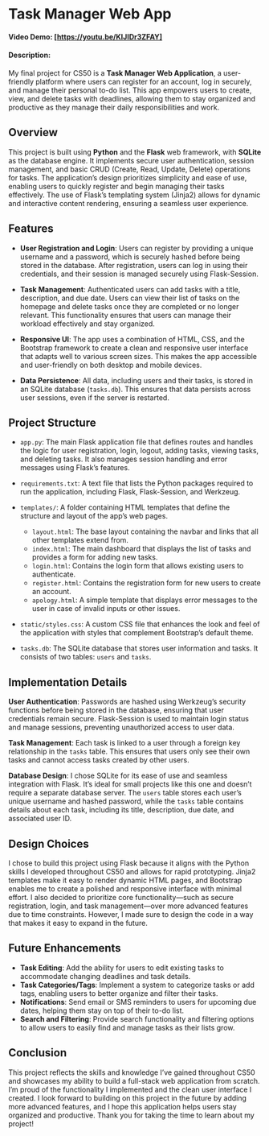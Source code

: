# Task Manager Web App
#### Video Demo: [https://youtu.be/KIJIDr3ZFAY]
#### Description:

My final project for CS50 is a **Task Manager Web Application**, a user-friendly platform where users can register for an account, log in securely, and manage their personal to-do list. This app empowers users to create, view, and delete tasks with deadlines, allowing them to stay organized and productive as they manage their daily responsibilities and work.

## Overview

This project is built using **Python** and the **Flask** web framework, with **SQLite** as the database engine. It implements secure user authentication, session management, and basic CRUD (Create, Read, Update, Delete) operations for tasks. The application’s design prioritizes simplicity and ease of use, enabling users to quickly register and begin managing their tasks effectively. The use of Flask’s templating system (Jinja2) allows for dynamic and interactive content rendering, ensuring a seamless user experience.

## Features

- **User Registration and Login**: Users can register by providing a unique username and a password, which is securely hashed before being stored in the database. After registration, users can log in using their credentials, and their session is managed securely using Flask-Session.

- **Task Management**: Authenticated users can add tasks with a title, description, and due date. Users can view their list of tasks on the homepage and delete tasks once they are completed or no longer relevant. This functionality ensures that users can manage their workload effectively and stay organized.

- **Responsive UI**: The app uses a combination of HTML, CSS, and the Bootstrap framework to create a clean and responsive user interface that adapts well to various screen sizes. This makes the app accessible and user-friendly on both desktop and mobile devices.

- **Data Persistence**: All data, including users and their tasks, is stored in an SQLite database (`tasks.db`). This ensures that data persists across user sessions, even if the server is restarted.

## Project Structure

- `app.py`: The main Flask application file that defines routes and handles the logic for user registration, login, logout, adding tasks, viewing tasks, and deleting tasks. It also manages session handling and error messages using Flask’s features.

- `requirements.txt`: A text file that lists the Python packages required to run the application, including Flask, Flask-Session, and Werkzeug.

- `templates/`: A folder containing HTML templates that define the structure and layout of the app’s web pages.
  - `layout.html`: The base layout containing the navbar and links that all other templates extend from.
  - `index.html`: The main dashboard that displays the list of tasks and provides a form for adding new tasks.
  - `login.html`: Contains the login form that allows existing users to authenticate.
  - `register.html`: Contains the registration form for new users to create an account.
  - `apology.html`: A simple template that displays error messages to the user in case of invalid inputs or other issues.

- `static/styles.css`: A custom CSS file that enhances the look and feel of the application with styles that complement Bootstrap’s default theme.

- `tasks.db`: The SQLite database that stores user information and tasks. It consists of two tables: `users` and `tasks`.

## Implementation Details

**User Authentication**: Passwords are hashed using Werkzeug’s security functions before being stored in the database, ensuring that user credentials remain secure. Flask-Session is used to maintain login status and manage sessions, preventing unauthorized access to user data.

**Task Management**: Each task is linked to a user through a foreign key relationship in the `tasks` table. This ensures that users only see their own tasks and cannot access tasks created by other users.

**Database Design**: I chose SQLite for its ease of use and seamless integration with Flask. It’s ideal for small projects like this one and doesn’t require a separate database server. The `users` table stores each user’s unique username and hashed password, while the `tasks` table contains details about each task, including its title, description, due date, and associated user ID.

## Design Choices

I chose to build this project using Flask because it aligns with the Python skills I developed throughout CS50 and allows for rapid prototyping. Jinja2 templates make it easy to render dynamic HTML pages, and Bootstrap enables me to create a polished and responsive interface with minimal effort. I also decided to prioritize core functionality—such as secure registration, login, and task management—over more advanced features due to time constraints. However, I made sure to design the code in a way that makes it easy to expand in the future.

## Future Enhancements

- **Task Editing**: Add the ability for users to edit existing tasks to accommodate changing deadlines and task details.
- **Task Categories/Tags**: Implement a system to categorize tasks or add tags, enabling users to better organize and filter their tasks.
- **Notifications**: Send email or SMS reminders to users for upcoming due dates, helping them stay on top of their to-do list.
- **Search and Filtering**: Provide search functionality and filtering options to allow users to easily find and manage tasks as their lists grow.

## Conclusion

This project reflects the skills and knowledge I’ve gained throughout CS50 and showcases my ability to build a full-stack web application from scratch. I’m proud of the functionality I implemented and the clean user interface I created. I look forward to building on this project in the future by adding more advanced features, and I hope this application helps users stay organized and productive. Thank you for taking the time to learn about my project!

